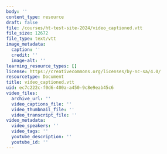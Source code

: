 ```yaml
---
body: ''
content_type: resource
draft: false
file: /courses/ht-test-site-2024/video_captioned.vtt
file_size: 12672
file_type: text/vtt
image_metadata:
  caption: ''
  credit: ''
  image-alt: ''
learning_resource_types: []
license: https://creativecommons.org/licenses/by-nc-sa/4.0/
resourcetype: Document
title: video_captioned.vtt
uid: ec7c222c-f0d6-400a-a450-9c8e9eab45c6
video_files:
  archive_url: ''
  video_captions_file: ''
  video_thumbnail_file: ''
  video_transcript_file: ''
video_metadata:
  video_speakers: ''
  video_tags: ''
  youtube_description: ''
  youtube_id: ''
---
```

